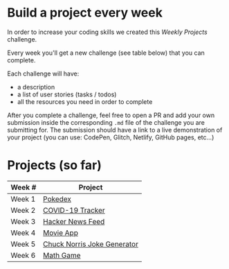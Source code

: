 # Build a project every week

In order to increase your coding skills we created this _Weekly Projects_ challenge.

Every week you'll get a new challenge (see table below) that you can complete.

Each challenge will have:

- a description
- a list of user stories (tasks / todos)
- all the resources you need in order to complete

After you complete a challenge, feel free to open a PR and add your own submission inside the corresponding `.md` file of the challenge you are submitting for. The submission should have a link to a live demonstration of your project (you can use: CodePen, Glitch, Netlify, GitHub pages, etc...)

# Projects (so far)

| Week # | Project                                        |
| ------ | ---------------------------------------------- |
| Week 1 | [Pokedex](/projects/Week%201%20-%20Pokedex.md) |
| Week 2 | [COVID-19 Tracker](/projects/Week%202%20-%20COVID-19.md) |
| Week 3 | [Hacker News Feed](/projects/Week%203%20-%20Hacker%20News%20Feed.md) |
| Week 4 | [Movie App](/projects/Week%204%20-%20Movie%20App.md) |
| Week 5 | [Chuck Norris Joke Generator](/projects/Week%205%20-%20Chuck%20Norris%20App.md) |
| Week 6 | [Math Game](/projects/Week%206%20-%20Math%20Game.md) |

